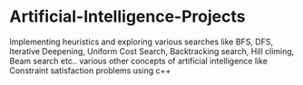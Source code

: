 # Artificial-Intelligence-Projects
Implementing heuristics and exploring various searches like BFS, DFS, Iterative Deepening, Uniform Cost Search, Backtracking search, Hill climing, Beam search etc.. various other concepts of artificial intelligence like Constraint satisfaction problems using c++
